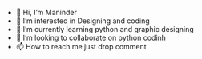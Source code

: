 - 👋 Hi, I’m Maninder
- 👀 I’m interested in Designing and coding
- 🌱 I’m currently learning python and graphic designing
- 💞️ I’m looking to collaborate on python codinh
- 📫 How to reach me just drop comment

<!---
maninderi/maninderi is a ✨ special ✨ repository because its `README.md` (this file) appears on your GitHub profile.
You can click the Preview link to take a look at your changes.
--->
